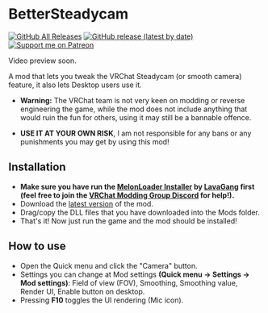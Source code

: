 # BetterSteadycam
[![GitHub All Releases](https://img.shields.io/github/downloads/nitrog0d/BetterSteadycam/total?style=for-the-badge)](https://github.com/nitrog0d/BetterSteadycam/releases)
[![GitHub release (latest by date)](https://img.shields.io/github/v/release/nitrog0d/BetterSteadycam?style=for-the-badge)](https://github.com/nitrog0d/BetterSteadycam/releases/latest)
[![Support me on Patreon](https://img.shields.io/badge/dynamic/json?url=https%3A%2F%2Fwww.patreon.com%2Fapi%2Fcampaigns%2F1177520&query=data.attributes.patron_count&suffix=%20Patrons&color=FF5441&label=Patreon&logo=Patreon&logoColor=FF5441&style=for-the-badge)](https://patreon.com/nitrog0d)

Video preview soon.

A mod that lets you tweak the VRChat Steadycam (or smooth camera) feature, it also lets Desktop users use it.

* **Warning:** The VRChat team is not very keen on modding or reverse engineering the game, while the mod does not include anything that would ruin the fun for others, using it may still be a bannable offence.

* **USE IT AT YOUR OWN RISK**, I am not responsible for any bans or any punishments you may get by using this mod!

## Installation
* **Make sure you have run the [MelonLoader Installer](https://github.com/LavaGang/MelonLoader.Installer/releases/latest/download/MelonLoader.Installer.exe) by [LavaGang](https://github.com/LavaGang) first (feel free to join the [VRChat Modding Group Discord](https://discord.gg/jgvc9Fd) for help!).**
* Download the [latest version](https://github.com/nitrog0d/BetterSteadycam/releases/latest/download/BetterSteadycam.dll) of the mod.
* Drag/copy the DLL files that you have downloaded into the Mods folder.
* That's it! Now just run the game and the mod should be installed!

## How to use
* Open the Quick menu and click the "Camera" button.
* Settings you can change at Mod settings **(Quick menu -> Settings -> Mod settings)**: Field of view (FOV), Smoothing, Smoothing value, Render UI, Enable button on desktop.
* Pressing **F10** toggles the UI rendering (Mic icon).